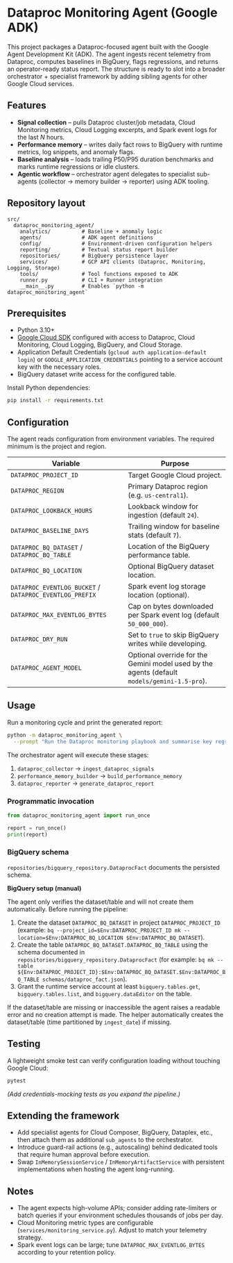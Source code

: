 # Dataproc Monitoring Agent (Google ADK)

This project packages a Dataproc-focused agent built with the Google Agent Development Kit (ADK). The agent ingests recent telemetry from Dataproc, computes baselines in BigQuery, flags regressions, and returns an operator-ready status report. The structure is ready to slot into a broader orchestrator + specialist framework by adding sibling agents for other Google Cloud services.

## Features

- **Signal collection** – pulls Dataproc cluster/job metadata, Cloud Monitoring metrics, Cloud Logging excerpts, and Spark event logs for the last *N* hours.
- **Performance memory** – writes daily fact rows to BigQuery with runtime metrics, log snippets, and anomaly flags.
- **Baseline analysis** – loads trailing P50/P95 duration benchmarks and marks runtime regressions or idle clusters.
- **Agentic workflow** – orchestrator agent delegates to specialist sub-agents (collector → memory builder → reporter) using ADK tooling.

## Repository layout

```
src/
  dataproc_monitoring_agent/
    analytics/          # Baseline + anomaly logic
    agents/             # ADK agent definitions
    config/             # Environment-driven configuration helpers
    reporting/          # Textual status report builder
    repositories/       # BigQuery persistence layer
    services/           # GCP API clients (Dataproc, Monitoring, Logging, Storage)
    tools/              # Tool functions exposed to ADK
    runner.py           # CLI + Runner integration
    __main__.py         # Enables `python -m dataproc_monitoring_agent`
```

## Prerequisites

- Python 3.10+
- [Google Cloud SDK](https://cloud.google.com/sdk) configured with access to Dataproc, Cloud Monitoring, Cloud Logging, BigQuery, and Cloud Storage.
- Application Default Credentials (`gcloud auth application-default login`) or `GOOGLE_APPLICATION_CREDENTIALS` pointing to a service account key with the necessary roles.
- BigQuery dataset write access for the configured table.

Install Python dependencies:

```bash
pip install -r requirements.txt
```

## Configuration

The agent reads configuration from environment variables. The required minimum is the project and region.

| Variable | Purpose |
| --- | --- |
| `DATAPROC_PROJECT_ID` | Target Google Cloud project. |
| `DATAPROC_REGION` | Primary Dataproc region (e.g. `us-central1`). |
| `DATAPROC_LOOKBACK_HOURS` | Lookback window for ingestion (default `24`). |
| `DATAPROC_BASELINE_DAYS` | Trailing window for baseline stats (default `7`). |
| `DATAPROC_BQ_DATASET` / `DATAPROC_BQ_TABLE` | Location of the BigQuery performance table. |
| `DATAPROC_BQ_LOCATION` | Optional BigQuery dataset location. |
| `DATAPROC_EVENTLOG_BUCKET` / `DATAPROC_EVENTLOG_PREFIX` | Spark event log storage location (optional). |
| `DATAPROC_MAX_EVENTLOG_BYTES` | Cap on bytes downloaded per Spark event log (default `50_000_000`). |
| `DATAPROC_DRY_RUN` | Set to `true` to skip BigQuery writes while developing. |
| `DATAPROC_AGENT_MODEL` | Optional override for the Gemini model used by the agents (default `models/gemini-1.5-pro`). |

## Usage

Run a monitoring cycle and print the generated report:

```bash
python -m dataproc_monitoring_agent \
  --prompt "Run the Dataproc monitoring playbook and summarise key regressions."
```

The orchestrator agent will execute these stages:

1. `dataproc_collector` → `ingest_dataproc_signals`
2. `performance_memory_builder` → `build_performance_memory`
3. `dataproc_reporter` → `generate_dataproc_report`

### Programmatic invocation

```python
from dataproc_monitoring_agent import run_once

report = run_once()
print(report)
```

### BigQuery schema

`repositories/bigquery_repository.DataprocFact` documents the persisted schema.

**BigQuery setup (manual)**

The agent only verifies the dataset/table and will not create them automatically. Before running the pipeline:

1. Create the dataset `DATAPROC_BQ_DATASET` in project `DATAPROC_PROJECT_ID` (example: `bq --project_id=$Env:DATAPROC_PROJECT_ID mk --location=$Env:DATAPROC_BQ_LOCATION $Env:DATAPROC_BQ_DATASET`).
2. Create the table `DATAPROC_BQ_DATASET.DATAPROC_BQ_TABLE` using the schema documented in `repositories/bigquery_repository.DataprocFact` (for example: `bq mk --table ${Env:DATAPROC_PROJECT_ID}:$Env:DATAPROC_BQ_DATASET.$Env:DATAPROC_BQ_TABLE schemas/dataproc_fact.json`).
3. Grant the runtime service account at least `bigquery.tables.get`, `bigquery.tables.list`, and `bigquery.dataEditor` on the table.

If the dataset/table are missing or inaccessible the agent raises a readable error and no creation attempt is made.
 The helper automatically creates the dataset/table (time partitioned by `ingest_date`) if missing.

## Testing

A lightweight smoke test can verify configuration loading without touching Google Cloud:

```bash
pytest
```

*(Add credentials-mocking tests as you expand the pipeline.)*

## Extending the framework

- Add specialist agents for Cloud Composer, BigQuery, Dataplex, etc., then attach them as additional `sub_agents` to the orchestrator.
- Introduce guard-rail actions (e.g., autoscaling) behind dedicated tools that require human approval before execution.
- Swap `InMemorySessionService` / `InMemoryArtifactService` with persistent implementations when hosting the agent long-running.

## Notes

- The agent expects high-volume APIs; consider adding rate-limiters or batch queries if your environment schedules thousands of jobs per day.
- Cloud Monitoring metric types are configurable (`services/monitoring_service.py`). Adjust to match your telemetry strategy.
- Spark event logs can be large; tune `DATAPROC_MAX_EVENTLOG_BYTES` according to your retention policy.
